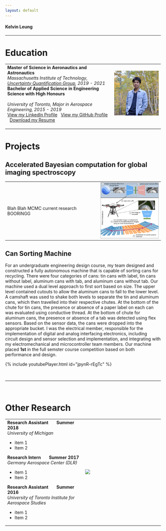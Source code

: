 ```yaml
---
layout: default
---
```


#### Kelvin Leung
***

# Education 

<table style="width:100%">
  <tr>
    <td> 
      <b> Master of Science in Aeronautics and Astronautics </b> <br>
      <i> Massachusetts Institute of Technology, <a href="https://uqgroup.mit.edu/">Uncertainty Quantification Group</a>, 2019 - 2021 </i> <br>
      <b> Bachelor of Applied Science in Engineering Science with High Honours </b> <br> <br>
      <i> University of Toronto, Major in Aerospace Engineering, 2015 - 2019 </i> <br>
      <a href="https://www.linkedin.com/in/kelvin-leung-82641550/">View my LinkedIn Profile</a> &nbsp; 
      <a href="https://github.com/kelvinmleung">View my GitHub Profile</a> &nbsp; 
      <a href="assets/pdfs/KelvinLeungResume.pdf">Download my Resume</a> <br> &nbsp; 
    </td>
    <td><div><img src="assets/imgs/forestPic.JPG" width="300"></div><br></td>     
  </tr>
</table>



# Projects

## Accelerated Bayesian computation for global imaging spectroscopy

<table style="width:100%">
  <colgroup>
       <col span="1" style="width: 60%;">
       <col span="1" style="width: 40%;">
    </colgroup>
  <tbody>
    <tr>
      <td> 
        Blah Blah MCMC current research BOORINGG
      </td>
      <td>
        <div>
        <img src="assets/imgs/overallfig3.png" width="500"> 
        </div>
      </td>
    </tr>
  </tbody>
  </table>


## Can Sorting Machine

For an undergraduate engineering design course, my team designed and constructed a fully autonomous machine that is capable of sorting cans for recycling. There were four categories of cans: tin cans with label, tin cans without label, aluminum cans with tab, and aluminum cans without tab.  Our machine used a dual level approach to first sort based on size. The upper level contained cutouts to allow the aluminum cans to fall to the lower level. A camshaft was used to shake both levels to separate the tin and aluminum cans, which then travelled into their respective chutes. At the bottom of the chute for tin cans, the presence or absence of a paper label on each can was evaluated using conductive thread. At the bottom of chute for aluminum cans, the presence or absence of a tab was detected using flex sensors. Based on the sensor data, the cans were dropped into the appropriate bucket. I was the electrical member, responsible for the implementation of digital and analog interfacing electronics, including circuit design and sensor selection and implementation, and integrating with my electromechanical and microcontroller team members. Our machine placed <b>1st</b> in the full semster course competition based on both performance and design.

{% include youtubePlayer.html id="jpynR-rEgTc" %}

<br>
<hr>
<br>

# Other Research

<table style="width:100%">
  <colgroup>
       <col span="1" style="width: 50%;">
       <col span="1" style="width: 50%;">
    </colgroup>
  <tbody>
    <tr>
      <td> 
      <b> Research Assistant &nbsp; &nbsp; &nbsp; Summer 2018 </b> <br>
<i>University of Michigan </i> <br>
  <ul>
   <li>item 1 </li>
   <li>Item 2 </li>
  </ul>

<b> Research Intern &nbsp; &nbsp; &nbsp; Summer 2017 </b> <br>
<i>Germany Aerospace Center (DLR) </i> <br>
<ul>
   <li>item 1 </li>
   <li>Item 2 </li>
  </ul>
  
  <b> Research Assistant &nbsp; &nbsp; &nbsp; Summer 2016 </b> <br>
<i> University of Toronto Institute for Aerospace Studies </i> <br>
<ul>
   <li>item 1 </li>
   <li>Item 2 </li>
  </ul>

   </td>
      <td>
        <div>
         <img src="assets/gifs/work.gif" width="400">   
        </div>
      </td>
    </tr>
  </tbody>
  </table>


<!-- # Fun Stuff
{% include youtubePlayer.html id="n5x_kSzzbGw" %} !-->



